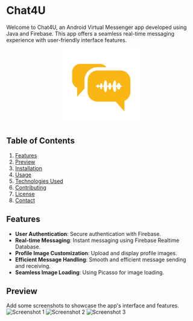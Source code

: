 # Chat4U
Welcome to Chat4U, an Android Virtual Messenger app developed using Java and Firebase. This app offers a seamless real-time messaging experience with user-friendly interface features.

<p align="center">
  <img src="https://github.com/priyak307/Android-Virtual-Messenger/blob/master/images/my_logo.png" alt="Chat4U Logo" width="200"/>
</p>

## Table of Contents
1. [Features](#features)
2. [Preview](#Preview)
3. [Installation](#installation)
4. [Usage](#usage)
5. [Technologies Used](#technologies-used)
6. [Contributing](#contributing)
7. [License](#license)
8. [Contact](#contact)

## Features
- **User Authentication**: Secure authentication with Firebase.
- **Real-time Messaging**: Instant messaging using Firebase Realtime Database.
- **Profile Image Customization**: Upload and display profile images.
- **Efficient Message Handling**: Smooth and efficient message sending and receiving.
- **Seamless Image Loading**: Using Picasso for image loading.

## Preview
Add some screenshots to showcase the app's interface and features.
![Screenshot 1](https://github.com/your-username/Chat4U/blob/main/images/screenshot1.png)
![Screenshot 2](https://github.com/your-username/Chat4U/blob/main/images/screenshot2.png)
![Screenshot 3](https://github.com/your-username/Chat4U/blob/main/images/screenshot3.png)
